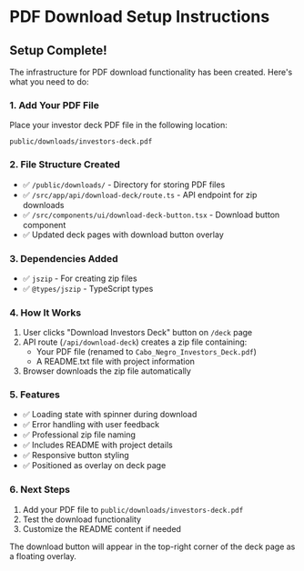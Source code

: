 # PDF Download Setup Instructions

## Setup Complete!

The infrastructure for PDF download functionality has been created. Here's what you need to do:

### 1. Add Your PDF File

Place your investor deck PDF file in the following location:

```
public/downloads/investors-deck.pdf
```

### 2. File Structure Created

- ✅ `/public/downloads/` - Directory for storing PDF files
- ✅ `/src/app/api/download-deck/route.ts` - API endpoint for zip downloads
- ✅ `/src/components/ui/download-deck-button.tsx` - Download button component
- ✅ Updated deck pages with download button overlay

### 3. Dependencies Added

- ✅ `jszip` - For creating zip files
- ✅ `@types/jszip` - TypeScript types

### 4. How It Works

1. User clicks "Download Investors Deck" button on `/deck` page
2. API route (`/api/download-deck`) creates a zip file containing:
   - Your PDF file (renamed to `Cabo_Negro_Investors_Deck.pdf`)
   - A README.txt file with project information
3. Browser downloads the zip file automatically

### 5. Features

- ✅ Loading state with spinner during download
- ✅ Error handling with user feedback
- ✅ Professional zip file naming
- ✅ Includes README with project details
- ✅ Responsive button styling
- ✅ Positioned as overlay on deck page

### 6. Next Steps

1. Add your PDF file to `public/downloads/investors-deck.pdf`
2. Test the download functionality
3. Customize the README content if needed

The download button will appear in the top-right corner of the deck page as a floating overlay.
